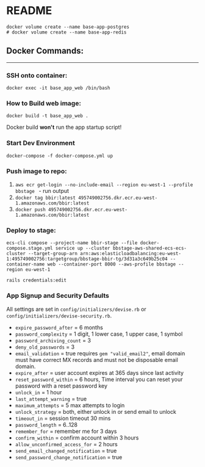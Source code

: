# README

```
docker volume create --name base-app-postgres
# docker volume create --name base-app-redis
```

## Docker Commands:
---

### SSH onto container:
`docker exec -it base_app_web /bin/bash`

### How to Build web image:
`docker build -t base_app_web .`

Docker build **won't** run the app startup script!

### Start Dev Environment
`docker-compose -f docker-compose.yml up`

### Push image to repo:
1. `aws ecr get-login --no-include-email --region eu-west-1 --profile bbstage ` - run output
2. `docker tag bbir:latest 495749002756.dkr.ecr.eu-west-1.amazonaws.com/bbir:latest`
3. `docker push 495749002756.dkr.ecr.eu-west-1.amazonaws.com/bbir:latest`

### Deploy to stage:
`ecs-cli compose --project-name bbir-stage --file docker-compose.stage.yml service up --cluster bbstage-aws-shared-ecs-ecs-cluster --target-group-arn arn:aws:elasticloadbalancing:eu-west-1:495749002756:targetgroup/bbstage-bbir-tg/3d31a3c649b25c04 --container-name web --container-port 8000 --aws-profile bbstage --region eu-west-1`

`rails credentials:edit`



### App Signup and Security Defaults

All settings are set in `config/initializers/devise.rb` or `config/initializers/devise-security.rb`.

* `expire_password_after`         = 6 months
* `password_complexity`           = 1 digit, 1 lower case, 1 upper case, 1 symbol
* `password_archiving_count`      = 3
* `deny_old_passwords`            = 3
* `email_validation`              = true requires `gem "valid_email2"`, email domain must have correct MX records and must not be disposable email domain.
* `expire_after`                  = user account expires at 365 days since last activity
* `reset_password_within`         = 6 hours, Time interval you can reset your password with a reset password key
* `unlock_in`                     = 1 hour
* `last_attempt_warning`          = true
* `maximum_attempts`              = 5 max attempts to login
* `unlock_strategy`               = both, either unlock in or send email to unlock
* `timeout_in`                    = session timeout 30 mins
* `password_length`               = 6..128
* `remember_for`                  = remember me for 3 days
* `confirm_within`                = confirm account within 3 hours
* `allow_unconfirmed_access_for`  = 2 hours 
* `send_email_changed_notification`   = true
* `send_password_change_notification` = true 